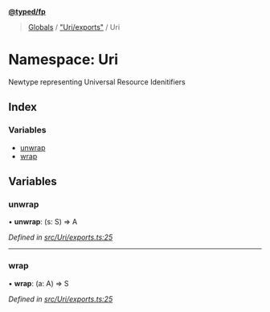 **[@typed/fp](../README.md)**

> [Globals](../globals.md) / ["Uri/exports"](_uri_exports_.md) / Uri

# Namespace: Uri

Newtype representing Universal Resource Idenitifiers

## Index

### Variables

* [unwrap](_uri_exports_.uri.md#unwrap)
* [wrap](_uri_exports_.uri.md#wrap)

## Variables

### unwrap

•  **unwrap**: (s: S) => A

*Defined in [src/Uri/exports.ts:25](https://github.com/TylorS/typed-fp/blob/ac98ca1/src/Uri/exports.ts#L25)*

___

### wrap

•  **wrap**: (a: A) => S

*Defined in [src/Uri/exports.ts:25](https://github.com/TylorS/typed-fp/blob/ac98ca1/src/Uri/exports.ts#L25)*
